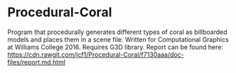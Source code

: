 # Procedural-Coral

Program that procedurally generates different types of coral as billboarded models and places them in a scene file. Written for Computational Graphics at Williams College 2016.
Requires G3D library. 
Report can be found here: https://cdn.rawgit.com/jcf1/Procedural-Coral/f7130aaa/doc-files/report.md.html
